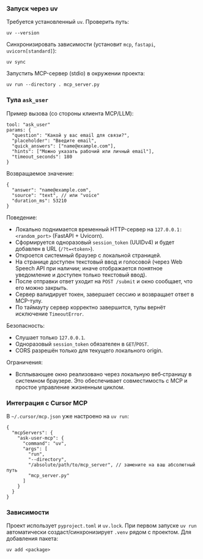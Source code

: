 ### Запуск через uv
Требуется установленный `uv`. Проверить путь:

```
uv --version
```

Синхронизировать зависимости (установит `mcp`, `fastapi`, `uvicorn[standard]`):

```
uv sync
```

Запустить MCP-сервер (stdio) в окружении проекта:

```
uv run --directory . mcp_server.py
```

### Тула `ask_user`

Пример вызова (со стороны клиента MCP/LLM):

```
tool: "ask_user"
params: {
  "question": "Какой у вас email для связи?",
  "placeholder": "Введите email",
  "quick_answers": ["name@example.com"],
  "hints": ["Можно указать рабочий или личный email"],
  "timeout_seconds": 180
}
```

Возвращаемое значение:

```
{
  "answer": "name@example.com",
  "source": "text", // или "voice"
  "duration_ms": 53210
}
```

Поведение:
- Локально поднимается временный HTTP-сервер на `127.0.0.1:<random_port>` (FastAPI + Uvicorn).
- Сформируется одноразовый `session_token` (UUIDv4) и будет добавлен в URL (`/?t=<token>`).
- Откроется системный браузер с локальной страницей.
- На странице доступен текстовый ввод и голосовой (через Web Speech API при наличии; иначе отображается понятное уведомление и доступен только текстовый ввод).
- После отправки ответ уходит на `POST /submit` и окно сообщает, что его можно закрыть.
- Сервер валидирует токен, завершает сессию и возвращает ответ в MCP-тулу.
- По таймауту сервер корректно завершится, тулы вернёт исключение `TimeoutError`.

Безопасность:
- Слушает только `127.0.0.1`.
- Одноразовый `session_token` обязателен в `GET`/`POST`.
- CORS разрешён только для текущего локального origin.

Ограничения:
- Всплывающее окно реализовано через локальную веб‑страницу в системном браузере. Это обеспечивает совместимость с MCP и простое управление жизненным циклом.

### Интеграция с Cursor MCP

В `~/.cursor/mcp.json` уже настроено на `uv run`:

```
{
  "mcpServers": {
    "ask-user-mcp": {
      "command": "uv",
      "args": [
        "run",
        "--directory",
        "/absolute/path/to/mcp_server", // замените на ваш абсолютный путь
        "mcp_server.py"
      ]
    }
  }
}
```

### Зависимости

Проект использует `pyproject.toml` и `uv.lock`. При первом запуске `uv run` автоматически создаст/синхронизирует `.venv` рядом с проектом. Для добавления пакета:

```
uv add <package>
```
